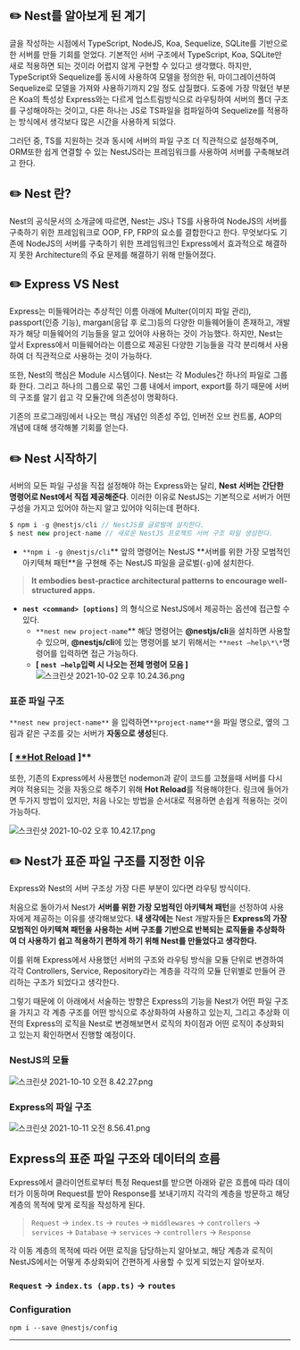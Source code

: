 ## ✏️ Nest를 알아보게 된 계기

글을 작성하는 시점에서 TypeScript, NodeJS, Koa, Sequelize, SQLite를 기반으로 한 서버를 만들 기회를 얻었다. 기본적인 서버 구조에서 TypeScript, Koa, SQLite만 새로 적용하면 되는 것이라 어렵지 않게 구현할 수 있다고 생각했다. 하지만, TypeScript와 Sequelize를 동시에 사용하여 모델을 정의한 뒤, 마이그레이션하여 Sequelize로 모델을 가져와 사용하기까지 2일 정도 삽질했다. 도중에 가장 막혔던 부분은 Koa의 특성상 Express와는 다르게 업스트림방식으로 라우팅하여 서버의 폴더 구조를 구성해야하는 것이고, 다른 하나는 JS로 TS파일을 컴파일하여 Sequelize를 적용하는 방식에서 생각보다 많은 시간을 사용하게 되었다.

그러던 중, TS를 지원하는 것과 동시에 서버의 파일 구조 더 직관적으로 설정해주며, ORM또한 쉽게 연결할 수 있는 NestJS라는 프레임워크를 사용하여 서버를 구축해보려고 한다.

## ✏️ Nest 란?

Nest의 공식문서의 소개글에 따르면, Nest는 JS나 TS를 사용하여 NodeJS의 서버를 구축하기 위한 프레임워크로 OOP, FP, FRP의 요소를 결합한다고 한다. 무엇보다도 기존에 NodeJS의 서버를 구축하기 위한 프레임워크인 Express에서 효과적으로 해결하지 못한 Architecture의 주요 문제를 해결하기 위해 만들어졌다.

## ✏️ Express VS Nest

Express는 미들웨어라는 추상적인 이름 아래에 Multer(이미지 파일 관리), passport(인증 기능), margan(응답 후 로그)등의 다양한 미들웨어들이 존재하고, 개발자가 해당 미들웨어의 기능들을 알고 있어야 사용하는 것이 가능했다. 하지만, Nest는 앞서 Express에서 미들웨어라는 이름으로 제공된 다양한 기능들을 각각 분리해서 사용하여 더 직관적으로 사용하는 것이 가능하다.

또한, Nest의 핵심은 Module 시스템이다. Nest는 각 Modules간 하나의 파일로 그룹화 한다. 그리고 하나의 그룹으로 묶인 그룹 내에서 import, export를 하기 때문에 서버의 구조를 알기 쉽고 각 모듈간에 의존성이 명확하다.

기존의 프로그래밍에서 나오는 핵심 개념인 의존성 주입, 인버전 오브 컨트롤, AOP의 개념에 대해 생각해볼 기회를 얻는다.

## ✏️ Nest 시작하기

서버의 모든 파일 구성을 직접 설정해야 하는 Express와는 달리, **Nest 서버는 간단한 명령어로 Nest에서 직접 제공해준다**. 이러한 이유로 NestJS는 기본적으로 서버가 어떤 구성을 가지고 있어야 하는지 알고 있어야 익히는데 편하다.

```jsx
$ npm i -g @nestjs/cli // NestJS를 글로벌에 설치한다.
$ nest new project-name // 새로운 NestJS 프로젝트 서버 구조 파일 생성한다.
```

- `**npm i -g @nestjs/cli`** 앞의 명령어는 NestJS **서버를 위한 가장 모범적인 아키텍쳐 패턴\*\*을 구현해 주는 NestJS 파일을 글로벌(`-g`)에 설치한다.

> **It embodies best-practice architectural patterns to encourage well-structured apps.**

- **`nest <command> [options]`** 의 형식으로 NestJS에서 제공하는 옵션에 접근할 수 있다.
  - `**nest new project-name`** 해당 명령어는 **@nestjs/cli**을 설치하면 사용할 수 있으며, **@nestjs/cli**에 있는 명령어를 보기 위해서는 `**nest —help\*\*`명령어를 입력하면 접근 가능하다.
  - **[ `nest —help`입력 시 나오는 전체 명령어 모음 ]**
    ![스크린샷 2021-10-02 오후 10.24.36.png](https://s3-us-west-2.amazonaws.com/secure.notion-static.com/ef2ebe65-9634-46ca-80ca-b90736a5c94e/스크린샷_2021-10-02_오후_10.24.36.png)

### 표준 파일 구조

`**nest new project-name**` 을 입력하면`**project-name**`을 파일 명으로, 옆의 그림과 같은 구조를 갖는 서버가 **자동으로 생성**된다.

### [ [\*\*Hot Reload](https://docs.nestjs.com/recipes/hot-reload) ]\*\*

또한, 기존의 Express에서 사용했던 nodemon과 같이 코드를 고쳤을때 서버를 다시 켜야 적용되는 것을 자동으로 해주기 위해 **Hot Reload**를 적용해야한다. 링크에 들어가면 두가지 방법이 있지만, 처음 나오는 방법을 순서대로 적용하면 손쉽게 적용하는 것이 가능하다.

![스크린샷 2021-10-02 오후 10.42.17.png](https://s3-us-west-2.amazonaws.com/secure.notion-static.com/39dd702d-291e-4419-88fa-bd79719e743b/스크린샷_2021-10-02_오후_10.42.17.png)

## ✏️ Nest가 표준 파일 구조를 지정한 이유

Express와 Nest의 서버 구조상 가장 다른 부분이 있다면 라우팅 방식이다.

처음으로 돌아가서 Nest가 **서버를 위한 가장 모범적인 아키텍쳐 패턴**을 선정하여 사용자에게 제공하는 이유를 생각해보았다. **내 생각에는** Nest 개발자들은 **Express의 가장 모범적인 아키텍쳐 패턴을 사용하는 서버 구조를 기반으로 반복되는 로직들을 추상화하여 더 사용하기 쉽고 적용하기 편하게 하기 위해 Nest를 만들었다고 생각한다.**

이를 위해 Express에서 사용했던 서버의 구조와 라우팅 방식을 모듈 단위로 변경하여 각각 Controllers, Service, Repository라는 계층을 각각의 모듈 단위별로 만들어 관리하는 구조가 되었다고 생각한다.

그렇기 때문에 이 아래에서 서술하는 방향은 Express의 기능을 Nest가 어떤 파일 구조을 가지고 각 계층 구조를 어떤 방식으로 추상화하여 사용하고 있는지, 그리고 추상화 이전의 Express의 로직을 Nest로 변경해보면서 로직의 차이점과 어떤 로직이 추상화되고 있는지 확인하면서 진행할 예정이다.

### NestJS의 모듈

![스크린샷 2021-10-10 오전 8.42.27.png](https://s3-us-west-2.amazonaws.com/secure.notion-static.com/f2b162a7-35eb-4584-b71b-d4e12c6b8c16/스크린샷_2021-10-10_오전_8.42.27.png)

### Express의 파일 구조

![스크린샷 2021-10-11 오전 8.56.41.png](https://s3-us-west-2.amazonaws.com/secure.notion-static.com/db7123cf-4584-41ab-bfed-26a5070aa9b4/스크린샷_2021-10-11_오전_8.56.41.png)

## Express의 표준 파일 구조와 데이터의 흐름

Express에서 클라이언트로부터 특정 Request를 받으면 아래와 같은 흐름에 따라 데이터가 이동하며 Request를 받아 Response를 보내기까지 각각의 계층을 방문하고 해당 계층의 목적에 맞게 로직을 작성하게 된다.

> `Request` → `index.ts` → `routes` → `middlewares` → `controllers` → `services` → `Database` → `services` → `controllers` → `Response`

각 이동 계층의 목적에 따라 어떤 로직을 담당하는지 알아보고, 해당 계층과 로직이 NestJS에서는 어떻게 추상화되어 간편하게 사용할 수 있게 되었는지 알아보자.

### `Request` → `index.ts (app.ts)` → `routes`

### **Configuration**

`npm i --save @nestjs/config`

---
